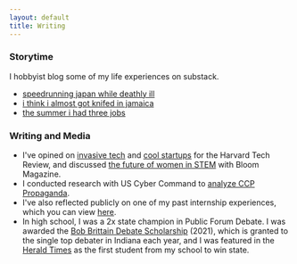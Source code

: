 ```yaml
---
layout: default
title: Writing
---
```


### Storytime
I hobbyist blog some of my life experiences on substack.
* [speedrunning japan while deathly ill](https://substack.com/home/post/p-177126064)
* [i think i almost got knifed in jamaica](https://open.substack.com/pub/katrinarbrown/p/storytime-nearly-knifed-in-jamaica?r=5l6hl1&utm_campaign=post&utm_medium=web&showWelcomeOnShare=true)
* [the summer i had three jobs](https://open.substack.com/pub/katrinarbrown/p/storytime-the-summer-i-had-3-jobs?r=5l6hl1&utm_campaign=post&utm_medium=web&showWelcomeOnShare=true)

### Writing and Media
* I've opined on [invasive tech](https://harvardtechnologyreview.com/2024/11/01/ai-glasses-unveil-privacy-risks-an-interview-with-the-creators-of-i-xray/) and [cool startups](https://harvardtechnologyreview.com/2024/12/17/from-dorm-room-to-boardroom-how-ron-nachum-and-sapien-are-redefining-ai-in-corporate-finance/) for the Harvard Tech Review, and discussed [the future of women in STEM](https://www.magbloom.com/2020/04/for-the-love-of-stem-a-conversation-about-the-future-of-women-in-technology/) with Bloom Magazine. 
* I conducted research with US Cyber Command to [analyze CCP Propaganda](https://drive.google.com/file/d/12VHdBQsu-iHl5Fe853OpN78hiKPkt_NG/view?usp=sharing). 
* I've also reflected publicly on one of my past internship experiences, which you can view [here](https://www.youtube.com/watch?v=feeIwfM_vVs). 
* In high school, I was a 2x state champion in Public Forum Debate. I was awarded the [Bob Brittain Debate Scholarship](https://www.inspeechanddebate.org/recognition/scholarships) (2021), which is granted to the single top debater in Indiana each year, and I was featured in the [Herald Times](https://drive.google.com/file/d/14VMl5QaqvOlLlHkxkB4a2Fn4Xy9jzzQy/view) as the first student from my school to win state. 
